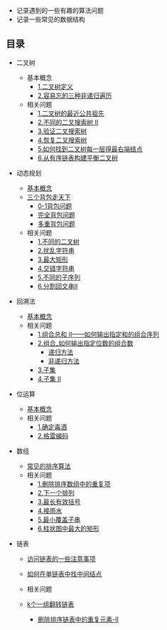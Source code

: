 + 记录遇到的一些有趣的算法问题
+ 记录一些常见的数据结构

## 目录

+ 二叉树
  
  + 基本概念
    + [1.二叉树定义](./binary_tree.md/#二叉树定义)
    + [2.容易忘的三种非递归遍历](./binary_tree.md/#二叉树的三种非递归遍历)
  + 相关问题
    + [1.二叉树的最近公共祖先](./The_nearest_common_ancestor.md)
    + [2.不同的二叉搜索树 II](./different_binary_tree_two.md)
    + [3.验证二叉搜索树](./binary_tree.md/#验证二叉搜索树)
    + [4.恢复二叉搜索树](./binary_tree.md/#恢复二叉搜索树)
    + [5.如何找到二叉树每一层得最右端结点](./binary_tree.md/#如何找到二叉树每一层得最右端结点)
    + [6.从有序链表构建平衡二叉树](./binary_tree.md/#从有序链表构建平衡二叉树)
+ 动态规划

  + [基本概念](./Dynamic_Programming.md/#动态规划概念)
  + [三个背包走天下](./Dynamic_Programming.md/#0-1背包问题)
    + [0-1背包问题](./Dynamic_Programming.md/#0-1背包问题)
    + [完全背包问题](./Dynamic_Programming.md/#完全背包问题)
    + [多重背包问题](./Dynamic_Programming.md/#多重背包问题)
  + 相关问题
    + [1.不同的二叉树](./different_binary.md)
    + [2.扰乱字符串](./Scrambling_string.md)
    + [3.最大矩形](./max_rectangular.md)
    + [4.交错字符串](./Interlaced_string.md)
    + [5.不同的子序列](./Dynamic_Programming.md/#不同的子序列)
    + [6.分割回文串II](./Dynamic_Programming.md/#分割回文串II)
+ 回溯法
  + [基本概念](./backtrack.md/#回溯法)
  + 相关问题
    + [1.组合总和 II——如何输出指定和的组合序列](./backtrack.md/#组合总和_如何输出指定和的组合序列)
    + [2.组合_如何输出指定位数的组合数](./backtrack.md/#组合_如何输出指定位数的组合数)
      + [递归方法](./backtrack.md/#递归方法)
      + [非递归方法](./backtrack.md/#非递归方法)
    + [3.子集](./backtrack.md/#子集)
    + [4.子集 II](./backtrack.md/#子集-二)

+ 位运算
  + [基本概念](./bit_operation.md)
  + 相关问题
    + [1.确定毒酒](./bit_operation.md/#确定毒酒)
    + [2.格雷编码](./bit_operation.md/#格雷编码)

+ 数组
  + [常见的排序算法](./array.md/#数组)
  + 相关问题
    + [1.删除排序数组中的重复项](./array.md/#删除排序数组中的重复项)
    + [2.下一个排列](./array.md/#下一个排列)
    + [3.最长有效括号](./array.md/#最长有效括号)
    + [4.接雨水](./array.md/#接雨水)
    + [5.最小覆盖子串](./array.md/#最小覆盖子串)
    + [6.柱状图中最大的矩形](./array.md/#柱状图中最大的矩形)

+ 链表

  + [访问链表的一些注意事项](./list.md/#访问链表的一些注意事项)

  + [如何在单链表中找中间结点](./list.md/#如何在单链表中找中间结点)

  + 相关问题
  
  + [k个一组翻转链表](./list.md/#k个一组翻转链表)
    + [删除排序链表中的重复元素-II](./list.md/#删除排序链表中的重复元素-II)
  
    

